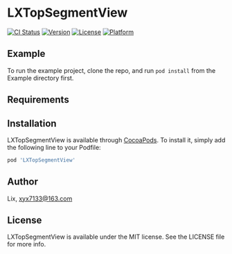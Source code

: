 # LXTopSegmentView

[![CI Status](https://img.shields.io/travis/Lix/LXTopSegmentView.svg?style=flat)](https://travis-ci.org/Lix/LXTopSegmentView)
[![Version](https://img.shields.io/cocoapods/v/LXTopSegmentView.svg?style=flat)](https://cocoapods.org/pods/LXTopSegmentView)
[![License](https://img.shields.io/cocoapods/l/LXTopSegmentView.svg?style=flat)](https://cocoapods.org/pods/LXTopSegmentView)
[![Platform](https://img.shields.io/cocoapods/p/LXTopSegmentView.svg?style=flat)](https://cocoapods.org/pods/LXTopSegmentView)

## Example

To run the example project, clone the repo, and run `pod install` from the Example directory first.

## Requirements

## Installation

LXTopSegmentView is available through [CocoaPods](https://cocoapods.org). To install
it, simply add the following line to your Podfile:

```ruby
pod 'LXTopSegmentView'
```

## Author

Lix, xyx7133@163.com

## License

LXTopSegmentView is available under the MIT license. See the LICENSE file for more info.
